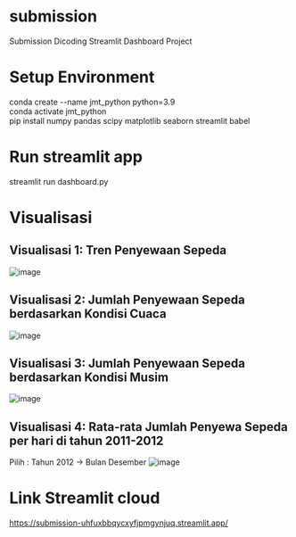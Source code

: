 # submission
Submission Dicoding Streamlit Dashboard Project

# Setup Environment
conda create --name jmt_python python=3.9 <br>
conda activate jmt_python <br>
pip install numpy pandas scipy matplotlib seaborn streamlit babel

# Run streamlit app
streamlit run dashboard.py

# Visualisasi
## Visualisasi 1: Tren Penyewaan Sepeda
![image](https://github.com/Jischak/jmtdashboard/assets/52368239/b1522764-d5f4-4a26-ba3e-c1ac6ef2d767)
## Visualisasi 2: Jumlah Penyewaan Sepeda berdasarkan Kondisi Cuaca
![image](https://github.com/Jischak/jmtdashboard/assets/52368239/396718cf-7c96-4c8e-a2b5-ba6ae7ff9c0a)
## Visualisasi 3: Jumlah Penyewaan Sepeda berdasarkan Kondisi Musim
![image](https://github.com/Jischak/submission/assets/52368239/c8df1b24-00fe-4cfc-a913-2de8b468ab9d)
## Visualisasi 4: Rata-rata Jumlah Penyewa Sepeda per hari di tahun 2011-2012
Pilih : Tahun 2012 -> Bulan Desember
![image](https://github.com/Jischak/submission/assets/52368239/cada4da7-cd04-4e0b-a021-d09a70dddf09)


# Link Streamlit cloud
https://submission-uhfuxbbqycxyfjpmgynjuq.streamlit.app/
